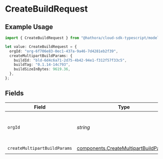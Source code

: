 # CreateBuildRequest

## Example Usage

```typescript
import { CreateBuildRequest } from "@hathora/cloud-sdk-typescript/models/operations";

let value: CreateBuildRequest = {
  orgId: "org-6f706e83-0ec1-437a-9a46-7d4281eb2f39",
  createMultipartBuildParams: {
    buildId: "bld-6d4c6a71-2d75-4b42-94e1-f312f57f33c5",
    buildTag: "0.1.14-14c793",
    buildSizeInBytes: 9619.36,
  },
};
```

## Fields

| Field                                                                                          | Type                                                                                           | Required                                                                                       | Description                                                                                    | Example                                                                                        |
| ---------------------------------------------------------------------------------------------- | ---------------------------------------------------------------------------------------------- | ---------------------------------------------------------------------------------------------- | ---------------------------------------------------------------------------------------------- | ---------------------------------------------------------------------------------------------- |
| `orgId`                                                                                        | *string*                                                                                       | :heavy_minus_sign:                                                                             | N/A                                                                                            | org-6f706e83-0ec1-437a-9a46-7d4281eb2f39                                                       |
| `createMultipartBuildParams`                                                                   | [components.CreateMultipartBuildParams](../../models/components/createmultipartbuildparams.md) | :heavy_check_mark:                                                                             | N/A                                                                                            |                                                                                                |